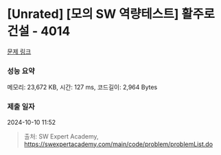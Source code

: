 # [Unrated] [모의 SW 역량테스트] 활주로 건설 - 4014 

[문제 링크](https://swexpertacademy.com/main/code/problem/problemDetail.do?contestProbId=AWIeW7FakkUDFAVH) 

### 성능 요약

메모리: 23,672 KB, 시간: 127 ms, 코드길이: 2,964 Bytes

### 제출 일자

2024-10-10 11:52



> 출처: SW Expert Academy, https://swexpertacademy.com/main/code/problem/problemList.do